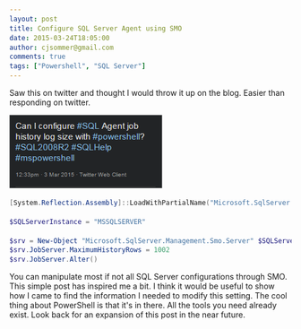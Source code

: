 ```yaml
---
layout: post
title: Configure SQL Server Agent using SMO
date: 2015-03-24T18:05:00
author: cjsommer@gmail.com
comments: true
tags: ["Powershell", "SQL Server"]
---
```

Saw this on twitter and thought I would throw it up on the blog. Easier than responding on twitter.

<a href="/img/2015/03/SQLAgentConfiguration.png"><img class="alignnone size-full wp-image-25" src="/img/2015/03/SQLAgentConfiguration.png" alt="SQLAgentConfiguration" width="273" height="131" /></a>

```powershell
[System.Reflection.Assembly]::LoadWithPartialName("Microsoft.SqlServer.Smo") | Out-Null;

$SQLServerInstance = "MSSQLSERVER"

$srv = New-Object "Microsoft.SqlServer.Management.Smo.Server" $SQLServerInstance
$srv.JobServer.MaximumHistoryRows = 1002
$srv.JobServer.Alter()
```

You can manipulate most if not all SQL Server configurations through SMO. This simple post has inspired me a bit. I think it would be useful to show how I came to find the information I needed to modify this setting. The cool thing about PowerShell is that it's in there. All the tools you need already exist. Look back for an expansion of this post in the near future.

